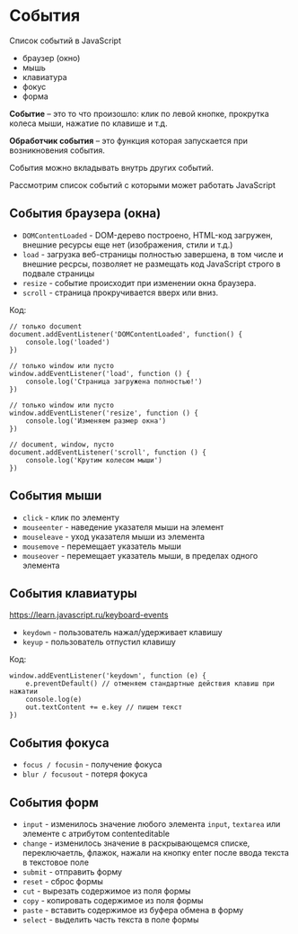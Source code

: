 # События
Список событий в JavaScript

- браузер (окно)
- мышь
- клавиатура
- фокус
- форма

**Событие** &ndash; это то что произошло: клик по левой кнопке, прокрутка колеса мыши, нажатие по клавише и т.д.

**Обработчик события** &ndash; это функция которая запускается при возникновения события.

События можно вкладывать внутрь других событий.

Рассмотрим список событий с которыми может работать JavaScript

## События браузера (окна)
- `DOMContentLoaded` - DOM-дерево построено, HTML-код загружен, внешние ресурсы еще нет (изображения, стили и т.д.)
- `load`   - загрузка веб-страницы полностью завершена, в том числе и внешние ресрсы, позволяет не размещать код JavaScript строго в подвале страницы
- `resize` - событие происходит при изменении окна браузера.
- `scroll` - страница прокручивается вверх или вниз.

Код:

    // только document
    document.addEventListener('DOMContentLoaded', function() {
        console.log('loaded')
    })

    // только window или пусто
    window.addEventListener('load', function () {
        console.log('Страница загружена полностью!')
    })

    // только window или пусто
    window.addEventListener('resize', function () {
        console.log('Изменяем размер окна')
    })

    // document, window, пусто
    document.addEventListener('scroll', function () {
        console.log('Крутим колесом мыши')
    })

## События мыши
- `click`      - клик по элементу
- `mouseenter` - наведение указателя мыши на элемент
- `mouseleave` - уход указателя мыши из элемента
- `mousemove`  - перемещает указатель мыши
- `mouseover`  - перемещает указатель мыши, в пределах одного элемента

## События клавиатуры
https://learn.javascript.ru/keyboard-events
- `keydown` - пользователь нажал/удерживает клавишу
- `keyup`   - пользователь отпустил клавишу

Код: 

    window.addEventListener('keydown', function (e) {
        e.preventDefault() // отменяем стандартные действия клавиш при нажатии
        console.log(e)
        out.textContent += e.key // пишем текст
    })

## События фокуса
- `focus / focusin` - получение фокуса
- `blur / focusout` - потеря фокуса

## События форм
- `input`  - изменилось значение любого элемента `input`, `textarea` или элементе с атрибутом contenteditable
- `change` - изменилось значение в раскрывающемся списке, переключаетль, флажок, нажали на кнопку enter после ввода текста в текстовое поле
- `submit` - отправить форму
- `reset`  - сброс формы
- `cut`    - вырезать содержимое из поля формы
- `copy`   - копировать содержимое из поля формы
- `paste`  - вставить содержимое из буфера обмена в форму
- `select` - выделить часть текста в поле формы
